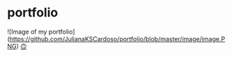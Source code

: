 # portfolio

![Image of my portfolio] (https://github.com/JulianaKSCardoso/portfolio/blob/master/image/image.PNG)
[🙃](https://julianakscardoso.netlify.app/)
